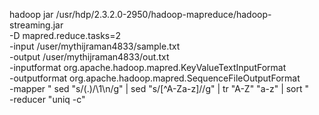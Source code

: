 hadoop jar /usr/hdp/2.3.2.0-2950/hadoop-mapreduce/hadoop-streaming.jar \
 -D mapred.reduce.tasks=2 \
 -input /user/mythijraman4833/sample.txt  \
 -output /user/mythijraman4833/out.txt  \
 -inputformat org.apache.hadoop.mapred.KeyValueTextInputFormat  \
 -outputformat org.apache.hadoop.mapred.SequenceFileOutputFormat \
 -mapper " sed "s/\(.\)/\1\n/g" | sed "s/[^A-Za-z]//g" | tr "A-Z" "a-z" | sort "  \
 -reducer "uniq -c"
 
